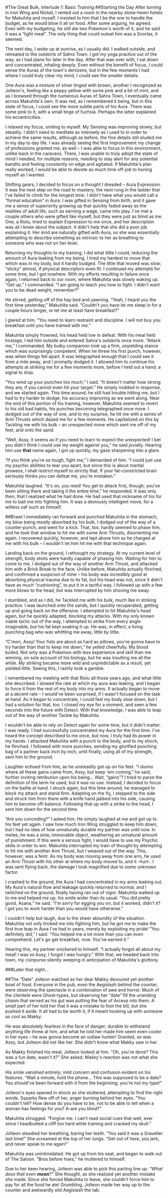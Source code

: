 #The Great Bulk, Interlude 1: Basic Training
##Starting the Day
After turning in Iron Wing and Nickel, I rented out a room in the nearby stone-hewn hotels for Makuhita and myself. I insisted to him that I be the one to handle the budget, as he would blow it all on food. After some arguing, he agreed. Even with my budgeting, he still ate two Pokemon's worth of it, and he said it was a “light meal”. The only thing that could outeat him was a Snorlax, it seemed.

The next day, I woke up at sunrise, as I usually did. I walked outside, and retreated to the outskirts of Sahra Town. I got my yoga practice out of the way, as I had plans for later in the day. After that was over with, I sat down and concentrated, inhaling deeply. Even without the benefit of focus, I could sense the Auras of the town's denizens, but in the few moments I had where I could truly clear my mind, I could see the smaller details.

One Aura was a mixture of silver tinged with brown, another I recognized as Jolteon's, feeling like a peppy yellow with some pink and a bit of mint, and as I browsed through the numerous Auras of Sahra Town, I eventually came across Makuhita's own. It was red, as I remembered it being, but in this state of focus, I could see the more subtle parts of his Aura. There was some pink to it, with a small tinge of fuchsia. Perhaps the latter explained his eccentricities. 

I relaxed my focus, smiling to myself. My Sensing was improving slowly, but steadily. I didn't need to meditate as intensely as I used to in order to achieve the same results, although as before, the fine details still eluded me in my day to day life. I was already seeing the first improvement my change of professions granted me, as well – I was able to focus in this environment, unlike back in the caravans. There, I was unable to truly adopt the state of mind I needed, for multiple reasons, needing to stay alert for any potential bandits and feeling constantly on edge and agitated. If Makuhita's plan really worked, I would be able to devote as much time off-job to honing myself as I wanted.

Shifting gears, I decided to focus on a thought I dreaded – Aura Expression. It was the next step on the road to mastery; the next rung in the ladder that I've failed to climb for the longest time. I didn't have what you would call a “formal education” in Aura. I was gifted in Sensing from birth, and it gave me a sense of superiority growing up that quickly faded away as the realities of adult life, such as earning a wage, came into play. I've met a couple others who were gifted like myself, but they were just as blind as me. One, a Riolu, tried to explain Expression to me once, and her description was all I knew about the subject. It didn't help that she did a poor job explaining it. Her kind are naturally gifted with Aura, so she was essentially attempting to describe something as intrinsic to her as breathing to someone who was not on her level.

Returning my thoughts to my training, I did what little I could, reducing the amount of Aura leaking from my being. I tried my hardest to move that which was in my body, but it hardly budged. The little that moved was slow; “sticky” almost, if physical descriptors even fit. I continued my attempts for some time, but I got nowhere. With my efforts resulting in failure once again, I returned back to our room, where Makuhita was slowly waking up. “Get up,” I commanded. “I am going to teach you how to fight. I didn't want you to be dead weight, remember?”

He stirred, getting off of the hay bed and yawning. “Yeah, I heard you the first time yesterday,” Makuhita said. “Couldn't you have let me sleep in for a couple hours longer, or let me at least have breakfast?”

I glared at him. “You need to learn restraint and discipline. I will not buy you breakfast until you have trained with me.”

Makuhita simply frowned, his head held low in defeat. With his meal held hostage, I led him outside and entered Sahra's outskirts once more. “Attack me,” I commanded. My bulky companion took up a firm, unyielding stance which was surprisingly competent. When he threw his first punch, however, was when things fell apart. It was telegraphed enough that I could see it from a mile away, and I promptly dodged it. I allowed him to continue his attempts at striking me for a few moments more, before I held out a hand; a signal to stop.

“You wind up your punches too much,” I said. “It doesn't matter how strong they are, if you cannot even hit your target.” He simply nodded in response, and we started again. This time around, he still had trouble hitting me, but I had to try harder to dodge; his accuracy improving as we went along. Near the end of this portion of his training, however, Makuhita seemed to revert to his old bad habits, his punches becoming telegraphed once more. I dodged out of the way of one, and to my surprise, he hit me with a series of Arm Thrusts which dazed me for a few moments. He capitalized on this by Tackling me with his bulk – an unexpected move which sent me off of my feet, and onto the sand.

“Well, Assy, it seems as if you need to learn to expect the unexpected! I bet you didn't think I could use my weight against you,” he said jovially. Hearing him use **that** name again, I got up quickly,  my gaze sharpening into a glare.

“If you think you're so tough, fight me,” I demanded of him. “I could just use my psychic abilities to tear you apart, but since this is about martial prowess, I shall restrict myself to strictly that. If your fat-constricted brain seriously thinks you can defeat me, you're mistaken.”

Makuhita laughed. “It's on, you reed! You get to attack first, though; you've been sitting there and taking it the entire time,” he responded. It was only then, that I realized what he had done. He had used that nickname of his for me to bait me into fighting him. It was a deviously intelligent move, for a witless oaf such as himself.

##Brawl
I immediately ran forward and punched Makuhita in the stomach, my blow being mostly absorbed by his bulk. I dodged out of the way of a counter-punch, and went for a kick. That, too, hardly seemed to phase him, and he took that window to hit me with some Arm Thrusts, disorienting me again. I recovered quickly, however, and lept above him as he charged at me with his bulk – I wouldn't let him hit me with that technique again.

Landing back on the ground, I rethought my strategy. At my current level of strength, body shots were hardly capable of phasing him. Waiting for him to come to me, I dodged out of the way of another Arm Thrust, and attacked him with a Brick Break to the face. Unlike before, Makuhita actually flinched, and confirmed a suspicion of mine – his body was incredibly good at absorbing physical trauma due to its fat, but his head was not, since it didn't have as much “cushioning”, to put it in a tactful way. I followed up with a few more blows to the head, but was interrupted by him shoving me away.

I stumbled, and as I did, he Tackled me with his bulk, much like in striking practice. I was launched onto the sands, but I quickly recuperated, getting up and going back on the offensive. I attempted to hit Makuhita's head again, but he quickly adapted, blocking my attacks. With my only known viable tactic out of the way, I attempted to strike from every angle imaginable, but his fat kept soaking it up. He was, in effect, a living punching bag who was whittling me away, little by little.

“C'mon, Assy! Your fists are about as hard as pillows, you're gonna have to try harder than that to keep me down,” he yelled cheerfully. My blood boiled. Not only was a Pokemon with less experience and skill than me winning, on sole account of his biology, but he was insulting me all the while. My striking became more wild and unpredictable as a result, yet yielded little. Seeing this, I rashly took a gamble.

I remembered my meeting with that Riolu all those years ago, and what little she described. I slowed the rate at which my aura was leaking, and I began to force it from the rest of my body into my arms. It actually began to move at a decent rate – I would've been surprised, if I wasn't focused on the task at hand. As it began to concentrate, I could feel my body slow down, but I had a solution for that, too. I closed my eye for a moment, and seen a few seconds into the future with Detect. With that knowledge, I was able to leap out of the way of another Tackle by Makuhita.

I wouldn't be able to rely on Detect again for some time, but it didn't matter. I was ready. I had successfully concentrated my Aura for the first time. I've heard the concept described to me once, but now, I truly had its power in my hands. I attacked Makuhita with a punch to the body, and to my shock, he flinched. I followed with more punches, sending my glorified punching bag of a partner back inch by inch, until finally, using all of my strength, sent him to the ground.

Laughter echoed from him, as he unsteadily got up on his feet. “I dunno where all these gains came from, Assy, but keep 'em coming,” he said, further inviting retribution upon his being... Wait, “gains”? I tried to parse the definition of the term he used, but it was no use. Instead, I decided to focus on the battle at hand. I struck again, but this time around, he managed to block my attack and stand firm. Adapting on the fly, I stepped to the side and struck him from there with a knife hand jabbed into his side, causing him to become off-balance. Following that up with a strike to the head, I sent him down for the second time.

“Are you conceding?” I asked him. He simply laughed at me and got up to his feet yet again. I saw how much Iron Wing struggled to keep him down, but I had no idea of how unnaturally durable my partner was until now. In melee, he was a slow, immovable object, weathering an unnatural amount of punishment. If this were a serious fight, I would have to use my Psychic skills in order to win. Makuhita interrupted my train of thought by attempting to hit me with another Arm Thrust, but I weaved out of the way. This, however, was a feint. As my body was moving away from one arm, he used an Arm Thrust with his other at where my body moved to, and it -hurt-. I was sent flying back, the damage I took magnified due to some unknown factor.

I crashed to the ground, the Aura I had concentrated in my arms leaking out. My Aura's natural flow and leakage quickly returned to normal, and I twitched on the ground, finally having ran out of vigor. Makuhita walked up to me and helped me up, his smile wider than its usual. “You did pretty good, Asana,” he said. “I'm sorry for egging you on, but it worked, didn't it? I got you to work harder than you would have otherwise.”

I couldn't help but laugh, due to the sheer absurdity of the situation. Makuhita not only tricked me into fighting him, but he got me to make the first true leap in Aura I've had in years, merely by exploiting my pride! “You definitely did,” I said. “You helped me a lot more than you can even comprehend. Let's go get breakfast, now. You've earned it.”

Hearing this, my partner snickered to himself. “I actually forgot all about my meal! I was so busy, I forgot I was hungry." With that, we headed back into town, my coinpurse silently weeping in anticipation of Makuhita's gluttony.

###Later that night...

##The “Date”
Jolteon watched as her dear Makky devoured yet another bowl of food. Everyone in the pub, even the Aegislash behind the counter, were observing the spectacle in a combination of awe and horror. Much of the clientele were Ghost-types, but observing her “date” fill the unending chasm that served as his gut was putting the fear of Arceus into them. A small part of her told her that it was a mistake to foot the bill, but she pushed it aside. It all had to be worth it, if it meant hooking up with someone as cool as Makky.

He was absolutely fearless in the face of danger; durable to withstand anything life threw at him, and what he told her made him seem even cooler in her eyes – he was gonna become an outlaw hunter! Granted, so was Assy, but Jolteon did not like her. She didn't know what Makky saw in her. 

As Makky finished his meal, Jolteon looked at him. “Oh, you're done? This was a fun date, wasn't it?” She asked. Makky's reaction was not what she expected.

His smile vanished entirely; mild concern and confusion evident on his features. “Wait a minute, hold the phone... This was supposed to be a date? You should've been forward with it from the beginning; you're not my type!”

Jolteon's eyes opened in shock as she stuttered, attempting to find the right words. Ssparks flew off of her, anger burning behind her eyes. “You couldn't tell? How dense do you have to be, not to be able to tell when a woman has feelings for you? A-are you blind?”

Makuhita shrugged. “Forgive me. I can't read social cues that well, ever since I headbutted a cliff too hard while training and cracked my skull.”

Jolteon steadied her breathing, baring her teeth. “You said it was a Graveller last time!” She screamed at the top of her lungs. “Get out of here, you jerk, and never speak to me again!”

Makuhita was unintimidated. He got up from his seat, and began to walk out of The Saloon. “Bros before hoes,” he muttered to himself.

Due to her keen hearing, Jolteon was able to pick this parting line up. *“What does that even **mean**?”* She thought, as she realized yet another mistake she made. Since she forced Makuhita to leave, she couldn't force him to pay for all the food he ate! Grumbling, Jolteon made her way up to the counter and awkwardly slid Aegislash the tab.